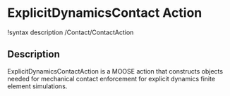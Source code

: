 # ExplicitDynamicsContact Action

!syntax description /Contact/ContactAction


## Description

ExplicitDynamicsContactAction is a MOOSE action that constructs objects needed for mechanical contact enforcement for explicit dynamics finite element simulations.

